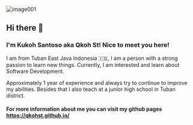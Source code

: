 ![image001](https://user-images.githubusercontent.com/57386598/120131818-57d93b00-c1f3-11eb-9ee5-1bbd0b2377a0.jpg)

## Hi there 👋


### I'm Kukoh Santoso aka Qkoh St! Nice to meet you here!

I am from Tuban East Java Indonesia 🇮🇩, I am a person with a strong passion to learn new things. Currently, I am interested and learn about Software Development.

Approximately 1 year of experience and always try to continue to improve my abilities. Besides that I also teach at a junior high school in Tuban district.

#### For more information about me you can visit my github pages https://qkohst.github.io/
